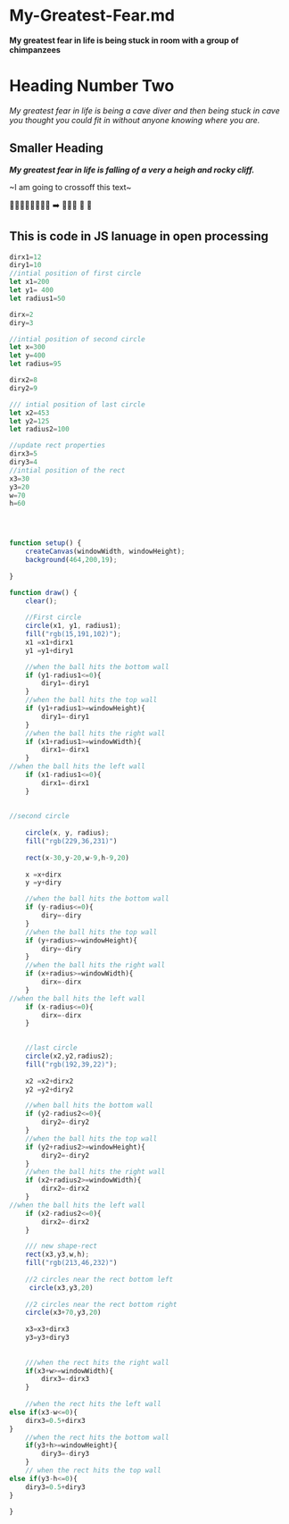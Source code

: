 # My-Greatest-Fear.md
__My greatest fear in life is being stuck in room  with a group of chimpanzees__ 

# Heading Number Two
 *My greatest fear in life is being a cave diver and then being stuck in cave you thought you could fit in without anyone knowing where you are.*


## Smaller Heading

***My greatest fear in life is falling of a very a heigh and rocky cliff.***


~I am going to crossoff this text~

 🌇🚶‍♀️👀👨‍🦲🚴👋 ➡️ 🚶‍♀️👋 🏪 🥮


## This is code in JS lanuage in open processing 

``` js
dirx1=12
diry1=10
//intial position of first circle
let x1=200
let y1= 400
let radius1=50

dirx=2
diry=3

//intial position of second circle
let x=300
let y=400
let radius=95

dirx2=8
diry2=9

/// intial position of last circle
let x2=453
let y2=125
let radius2=100

//update rect properties
dirx3=5
diry3=4
//intial position of the rect
x3=30
y3=20
w=70
h=60




function setup() {
	createCanvas(windowWidth, windowHeight);
	background(464,200,19);
	
}

function draw() {
	clear();
	
	//First circle
	circle(x1, y1, radius1);
	fill("rgb(15,191,102)");
	x1 =x1+dirx1
	y1 =y1+diry1

	//when the ball hits the bottom wall
	if (y1-radius1<=0){
		diry1=-diry1
	}
	//when the ball hits the top wall
	if (y1+radius1>=windowHeight){
		diry1=-diry1
	}
	//when the ball hits the right wall
	if (x1+radius1>=windowWidth){
		dirx1=-dirx1
	}
//when the ball hits the left wall
	if (x1-radius1<=0){
		dirx1=-dirx1
	}
	
	
//second circle
	
	circle(x, y, radius);
	fill("rgb(229,36,231)")
	
	rect(x-30,y-20,w-9,h-9,20)
	
	x =x+dirx
	y =y+diry

	//when the ball hits the bottom wall
	if (y-radius<=0){
		diry=-diry
	}
	//when the ball hits the top wall
	if (y+radius>=windowHeight){
		diry=-diry
	}
	//when the ball hits the right wall
	if (x+radius>=windowWidth){
		dirx=-dirx
	}
//when the ball hits the left wall
	if (x-radius<=0){
		dirx=-dirx
	}

	
	//last circle
	circle(x2,y2,radius2);
	fill("rgb(192,39,22)");
	
	x2 =x2+dirx2
	y2 =y2+diry2

	//when ball hits the bottom wall
	if (y2-radius2<=0){
		diry2=-diry2
	}
	//when the ball hits the top wall
	if (y2+radius2>=windowHeight){
		diry2=-diry2
	}
	//when the ball hits the right wall
	if (x2+radius2>=windowWidth){
		dirx2=-dirx2
	}
//when the ball hits the left wall
	if (x2-radius2<=0){
		dirx2=-dirx2
	}

	/// new shape-rect
	rect(x3,y3,w,h);
	fill("rgb(213,46,232)")
	
	//2 circles near the rect bottom left
	 circle(x3,y3,20)
	
	//2 circles near the rect bottom right
	circle(x3+70,y3,20)
	
	x3=x3+dirx3
	y3=y3+diry3
	
	
	///when the rect hits the right wall
	if(x3+w>=windowWidth){
		dirx3=-dirx3
	}
	
	//when the rect hits the left wall
else if(x3-w<=0){
	dirx3=0.5+dirx3
}
	//when the rect hits the bottom wall
	if(y3+h>=windowHeight){
		diry3=-diry3
	}
	// when the rect hits the top wall
else if(y3-h<=0){
	diry3=0.5+diry3
}
	
}

```
